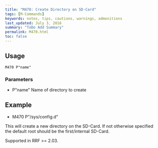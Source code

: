 ```yaml
---
title: "M470: Create Directory on SD-Card" 
tags: [M-Commands]
keywords: notes, tips, cautions, warnings, admonitions
last_updated: July 3, 2016
summary: "ToDo Add Summary"
permalink: M470.html
toc: false
---
```



## Usage ##
```
M470 P"name"
```

### Parameters ###

+ P"name" Name of directory to create

## Example ##

+ M470 P"/sys/config.d"

This will create a new directory on the SD-Card. If not otherwise specified the default root should be the first/internal SD-Card.

Supported in RRF >= 2.03.
